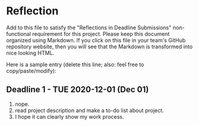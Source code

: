 # Reflection

Add to this file to satisfy the "Reflections in Deadline Submissions" non-functional
requirement for this project. Please keep this document organized using Markdown. If you
click on this file in your team's GitHub repository website, then you will see
that the Markdown is transformed into nice looking HTML.

Here is a sample entry (delete this line; also: feel free to copy/paste/modify):

## Deadline 1 - TUE 2020-12-01 (Dec 01)

1. nope.
2. read project description and make a to-do list about project.
3. I hope it can clearly show my work process.
